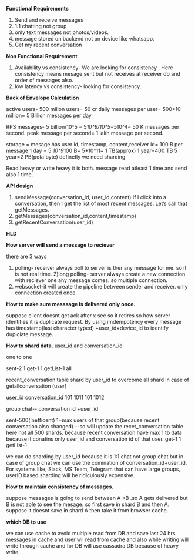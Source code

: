 **Functional Requirements**

1) Send and receive messages
2) 1:1 chatting not group
3) only text messages not photos/videos.
4) message stored on backend not on device like whatsapp.
5) Get my recent conversation

**Non Functional Requirement**

1) Availability vs consistency- We are looking for consistency . Here consistency means mesage sent but not receives at receiver db and order of messages also.
2) low latency vs consistency- looking for consistency.

**Back of Envelope Calculation**

active users- 500 millon users= 50 cr
daily messages per user= 500*10 million= 5 Billion messages per day

RPS messages- 5 billion/10^5 = 5*10^9/10^5=5*10^4= 50 K messages per second.
peak message per second= 1 lakh message per second.

storage = mesage has user id, timestamp, content,receiver id= 100 B per message
1 day = 5 *10^9*100 B= 5*10^11= 1 TB(approx)
1 year=400 TB
5 year=2 PB(peta byte)
definetly we need sharding

Read heavy or write heavy
it is both. message read atleast 1 time and send also 1 time.

**API design**

1) sendMessage(conversation_id, user_id,content)
   If I click into a conversation, then I get the list of most recent messages. Let’s call that getMessages. 
3) getMessages(conversation_id,content,timestamp)
4) getRecentConversation(user_id)

**HLD**

**How server will send a message to reciever**

there are 3 ways

1) polling- receiver always poll to server is ther any message for me. so it is not real time.
2)long polling- server always create a new connection with reciever one any message comes. so multiple connection.
3) websocket-it will create the pipeline between sender and receiver. only connection created once.

**How to make sure messsage is delivered only once.**

suppose client doesnt get ack after x sec so it retires so how server identifies it is duplicate request.
By using imdempotency
every message has timestamp(last character typed) +user_id+device_id to identify duplciate message.

**How to shard data.**
user_id and conversation_id

one to one 

sent-2     1
get-1      1
getList-1  all

recent_conversation table shard by user_id to overcome all shard in case of getallconversation (user)

user_id  conversation_id
101      1011
101      1012

group chat-- conversation id +user_id

sent-500(inefficent)  1+max users of that group(because recent conversation also changed) --so 
will update the recet_conversation table here not all 500 shards. because recent conversation have max 1 tb data because it conatins
only user_id and conversation id of that user. 
get-1                 1
getList-1  

we can do sharding by user_id because it is 1:1 chat not group chat
but in case of group chat we can use the comination of conversation_id+user_id.
For systems like, Slack, MS Team, Telegram that can have large groups, userID based sharding will be ridiculously expensive.

**How to maintain consistency of messages.**

suppose messages is going to send between A->B .so A gets delivered but B is not able to see the mesage.
so first save in shard B and then A. suppose it doesnt save in shard A then take it from browser cache.

**which DB to use**

we can use cache to avoid multiple read from DB and save last 24 hrs messages in cache and user wil read from cache
and also while writing will write through cache and for DB will use cassadra DB because of heavy write.




